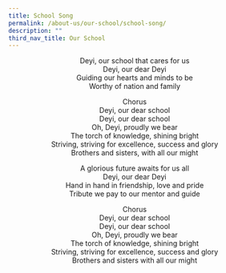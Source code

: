 ```yaml
---
title: School Song
permalink: /about-us/our-school/school-song/
description: ""
third_nav_title: Our School
---
```

<center> Deyi, our school that cares for us <br>
Deyi, our dear Deyi <br>
Guiding our hearts and minds to be <br>
Worthy of nation and family

Chorus <br>
Deyi, our dear school <br>
Deyi, our dear school <br>
Oh, Deyi, proudly we bear <br>
The torch of knowledge, shining bright <br>
Striving, striving for excellence, success and glory <br>
Brothers and sisters, with all our might

A glorious future awaits for us all <br>
Deyi, our dear Deyi <br>
Hand in hand in friendship, love and pride <br>
Tribute we pay to our mentor and guide

Chorus <br>
Deyi, our dear school <br>
Deyi, our dear school <br>
Oh, Deyi, proudly we bear <br>
The torch of knowledge, shining bright <br>
Striving, striving for excellence, success and glory <br>
Brothers and sisters with all our might